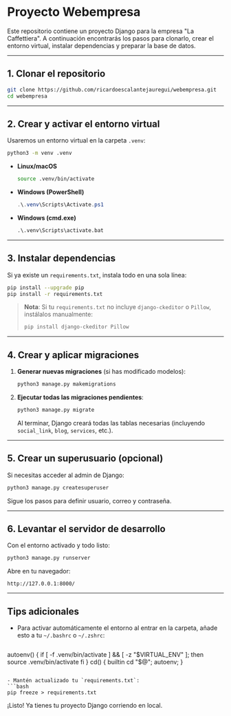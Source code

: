 # Proyecto Webempresa

Este repositorio contiene un proyecto Django para la empresa "La Caffettiera". A continuación encontrarás los pasos para clonarlo, crear el entorno virtual, instalar dependencias y preparar la base de datos.

---

## 1. Clonar el repositorio

```bash
git clone https://github.com/ricardoescalantejauregui/webempresa.git
cd webempresa
```

---

## 2. Crear y activar el entorno virtual

Usaremos un entorno virtual en la carpeta `.venv`:

```bash
python3 -m venv .venv
```

* **Linux/macOS**

  ```bash
  source .venv/bin/activate
  ```
* **Windows (PowerShell)**

  ```powershell
  .\.venv\Scripts\Activate.ps1
  ```
* **Windows (cmd.exe)**

  ```bat
  .\.venv\Scripts\activate.bat
  ```

---

## 3. Instalar dependencias

Si ya existe un `requirements.txt`, instala todo en una sola línea:

```bash
pip install --upgrade pip
pip install -r requirements.txt
```

> **Nota**: Si tu `requirements.txt` no incluye `django-ckeditor` o `Pillow`, instálalos manualmente:
>
> ```bash
> pip install django-ckeditor Pillow
> ```

---

## 4. Crear y aplicar migraciones

1. **Generar nuevas migraciones** (si has modificado modelos):

   ```bash
   python3 manage.py makemigrations
   ```

2. **Ejecutar todas las migraciones pendientes**:

   ```bash
   python3 manage.py migrate
   ```

   Al terminar, Django creará todas las tablas necesarias (incluyendo `social_link`, `blog`, `services`, etc.).

---

## 5. Crear un superusuario (opcional)

Si necesitas acceder al admin de Django:

```bash
python3 manage.py createsuperuser
```

Sigue los pasos para definir usuario, correo y contraseña.

---

## 6. Levantar el servidor de desarrollo

Con el entorno activado y todo listo:

```bash
python3 manage.py runserver
```

Abre en tu navegador:

```
http://127.0.0.1:8000/
```

---

## Tips adicionales

* Para activar automáticamente el entorno al entrar en la carpeta, añade esto a tu `~/.bashrc` o `~/.zshrc`:

  ```bash
  ```

autoenv() {
if \[ -f .venv/bin/activate ] && \[ -z "\$VIRTUAL\_ENV" ]; then
source .venv/bin/activate
fi
}
cd() { builtin cd "\$@"; autoenv; }

````

- Mantén actualizado tu `requirements.txt`:
```bash
pip freeze > requirements.txt
````

¡Listo! Ya tienes tu proyecto Django corriendo en local.
